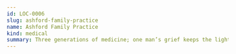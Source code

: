 ```yaml
---
id: LOC-0006
slug: ashford-family-practice
name: Ashford Family Practice
kind: medical
summary: Three generations of medicine; one man’s grief keeps the light on.
---
```

